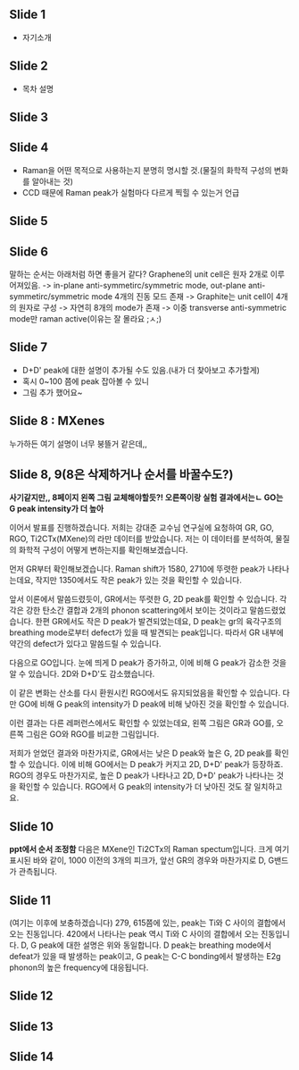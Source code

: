 ## Slide 1
- 자기소개

## Slide 2
- 목차 설명

## Slide 3


## Slide 4
- Raman을 어떤 목적으로 사용하는지 분명히 명시할 것.(물질의 화학적 구성의 변화를 알아내는 것)
- CCD 때문에 Raman peak가 실험마다 다르게 찍힐 수 있는거 언급


## Slide 5


## Slide 6
말하는 순서는 아래처럼 하면 좋을거 같다?
Graphene의 unit cell은 원자 2개로 이루어져있음. 
-> in-plane anti-symmetirc/symmetric mode, out-plane anti-symmetirc/symmetric mode 4개의 진동 모드 존재
-> Graphite는 unit cell이 4개의 원자로 구성
-> 자연히 8개의 mode가 존재
-> 이중 transverse anti-symmetric mode만 raman active(이유는 잘 몰라요 ;ㅅ;)

## Slide 7
- D+D' peak에 대한 설명이 추가될 수도 있음.(내가 더 찾아보고 추가할게)
- 혹시 0~100 쯤에 peak 잡아볼 수 있니
- 그림 추가 했어요~


## Slide 8 : MXenes
누가하든 여기 설명이 너무 붕뜰거 같은데,,

## Slide 8, 9(8은 삭제하거나 순서를 바꿀수도?)
**사기같지만,, 8페이지 왼쪽 그림 교체해야할듯?! 오른쪽이랑 실험 결과에서는ㄴ GO는 G peak intensity가 더 높아**

이어서 발표를 진행하겠습니다. 
저희는 강대준 교수님 연구실에 요청하여 GR, GO, RGO, Ti2CTx(MXene)의 라만 데이터를 받았습니다. 저는 이 데이터를 분석하여, 물질의 화학적 구성이 어떻게 변하는지를 확인해보겠습니다.

먼저 GR부터 확인해보겠습니다. Raman shift가 1580, 2710에 뚜렷한 peak가 나타나는데요, 작지만 1350에서도 작은 peak가 있는 것을 확인할 수 있습니다.

앞서 이론에서 말씀드렸듯이, GR에서는 뚜렷한 G, 2D peak를 확인할 수 있습니다.
각각은 강한 탄소간 결합과 2개의 phonon scattering에서 보이는 것이라고 말씀드렸었습니다. 한편 GR에서도 작은 D peak가 발견되었는데요, D peak는 gr의 육각구조의 breathing mode로부터 defect가 있을 때 발견되는 peak입니다. 따라서 GR 내부에 약간의 defect가 있다고 말씀드릴 수 있습니다.

다음으로 GO입니다. 눈에 띄게 D peak가 증가하고, 이에 비해 G peak가 감소한 것을 알 수 있습니다. 2D와 D+D'도 감소했습니다.

이 같은 변화는 산소를 다시 환원시킨 RGO에서도 유지되었음을 확인할 수 있습니다. 다만 GO에 비해 G peak의 intensity가 D peak에 비해 낮아진 것을 확인할 수 있습니다.

이런 결과는 다른 레퍼런스에서도 확인할 수 있었는데요, 왼쪽 그림은 GR과 GO를, 오른쪽 그림은 GO와 RGO를 비교한 그림입니다.

저희가 얻었던 결과와 마찬가지로, GR에서는 낮은 D peak와 높은 G, 2D peak를 확인할 수 있습니다. 이에 비해 GO에서는 D peak가 커지고 2D, D+D' peak가 등장하죠. RGO의 경우도 마찬가지로, 높은 D peak가 나타나고 2D, D+D' peak가 나타나는 것을 확인할 수 있습니다. RGO에서 G peak의 intensity가 더 낮아진 것도 잘 일치하고요.

<!-- ## Slide 9 -->
 
## Slide 10
**ppt에서 순서 조정함**
다음은 MXene인 Ti2CTx의 Raman spectum입니다. 크게 여기 표시된 바와 같이, 1000 이전의 3개의 피크가, 앞선 GR의 경우와 마찬가지로 D, G밴드가 관측됩니다.

## Slide 11
(여기는 이후에 보충하겠습니다)
279, 615쯤에 있는, peak는 Ti와 C 사이의 결합에서 오는 진동입니다.
420에서 나타나는 peak 역시 Ti와 C 사이의 결합에서 오는 진동입니다. 
D, G peak에 대한 설명은 위와 동일합니다. D peak는 breathing mode에서 defeat가 있을 때 발생하는 peak이고, G peak는 C-C bonding에서 발생하는 E2g phonon의 높은 frequency에 대응됩니다.

## Slide 12

## Slide 13
## Slide 14


